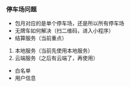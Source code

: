 ### 停车场问题

- 包月对应的是单个停车场，还是所以所有停车场
- 无牌车如何解决（扫二维码，进入小程序）
- 结算服务（当前重点）
1. 本地服务（当前先使用本地服务）
2. 云端服务（之后有云端了，再使用）
- 白名单
- 用户信息